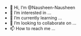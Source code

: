 - 👋 Hi, I’m @Nausheen-Nausheen
- 👀 I’m interested in ...
- 🌱 I’m currently learning ...
- 💞️ I’m looking to collaborate on ...
- 📫 How to reach me ...

<!---
Nausheen-Nausheen/Nausheen-Nausheen is a ✨ special ✨ repository because its `README.md` (this file) appears on your GitHub profile.
You can click the Preview link to take a look at your changes.
--->

